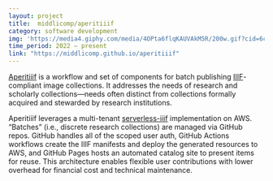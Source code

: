 ```yaml
---
layout: project
title:  middlicomp/aperitiiif
category: software development
img: 'https://media4.giphy.com/media/4OPta6flqKAUVAkM5R/200w.gif?cid=6c09b952i180c328eocqyrd94q5ed3prpj252ko6b5ji8cpj&rid=200w.gif&ct=v'
time_period: 2022 — present
link: "https://middlicomp.github.io/aperitiiif"
---
```


[Aperitiiif](https://middlicomp.github.io/aperitiiif) is a workflow and set of components for batch publishing [IIIF](https://iiif.io/)-compliant image collections. It addresses the needs of research and scholarly collections—needs often distinct from collections formally acquired and stewarded by research institutions.

Aperitiiif leverages a multi-tenant [serverless-iiif](https://github.com/samvera-labs/serverless-iiif) implementation on AWS. “Batches” (i.e., discrete research collections) are managed via GitHub repos. GitHub handles all of the scoped user auth, GitHub Actions workflows create the IIIF manifests and deploy the generated resources to AWS, and GitHub Pages hosts an automated catalog site to present items for reuse. This architecture enables flexible user contributions with lower overhead for financial cost and technical maintenance.
